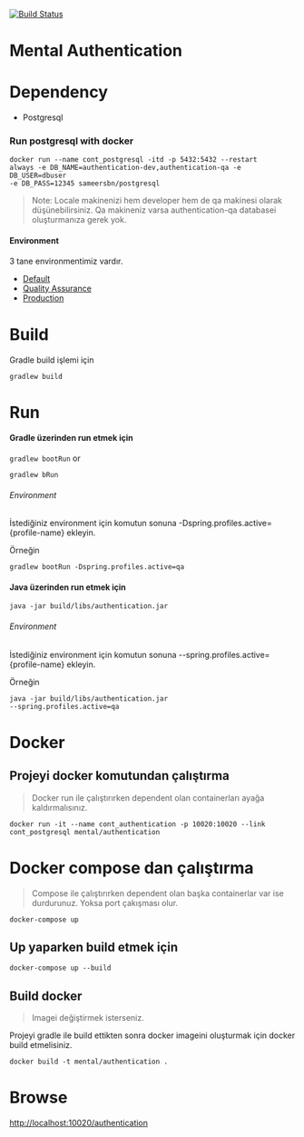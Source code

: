 [![Build Status](https://travis-ci.org/mental-soft/authentication.svg?branch=master)](https://travis-ci.org/mental-soft/authentication)

# Mental Authentication

# Dependency
- Postgresql

### Run postgresql with docker 
<code>docker run --name cont_postgresql 
-itd -p 5432:5432 --restart always 
-e DB_NAME=authentication-dev,authentication-qa 
-e DB_USER=dbuser -e DB_PASS=12345 sameersbn/postgresql</code>


>Note: Locale makinenizi hem developer hem de qa makinesi olarak düşünebilirsiniz.
Qa makineniz varsa authentication-qa databasei oluşturmanıza gerek yok.

#### Environment
3 tane environmentimiz vardır. 
- [Default](src/main/resources/config/application-default.yml)
- [Quality Assurance](src/main/resources/config/application-qa.yml)
- [Production](src/main/resources/config/application-prod.yml)

# Build
Gradle build işlemi için

<code>gradlew build</code>

# Run

#### Gradle üzerinden run etmek için

<code>gradlew bootRun</code> or


<code>gradlew bRun</code>

###### Environment
İstediğiniz environment için komutun sonuna -Dspring.profiles.active={profile-name} ekleyin.

Örneğin

<code>gradlew bootRun -Dspring.profiles.active=qa</code>


#### Java üzerinden run etmek için

<code>java -jar build/libs/authentication.jar</code>

###### Environment
İstediğiniz environment için komutun sonuna --spring.profiles.active={profile-name} ekleyin.

Örneğin

<code>java -jar build/libs/authentication.jar --spring.profiles.active=qa</code>


# Docker

## Projeyi docker komutundan çalıştırma
>Docker run ile çalıştırırken dependent olan containerları ayağa kaldırmalısınız.

<code>docker run -it --name cont_authentication -p 10020:10020 --link cont_postgresql mental/authentication</code>

# Docker compose dan çalıştırma
> Compose ile çalıştırırken dependent olan başka containerlar var ise durdurunuz. Yoksa port çakışması olur.

<code>docker-compose up</code>


## Up yaparken build etmek için
<code>docker-compose up --build</code>


## Build docker
> Imagei değiştirmek isterseniz.

Projeyi gradle ile build ettikten sonra docker 
imageini oluşturmak için docker build etmelisiniz.

<code>docker build -t mental/authentication .</code>


# Browse

[http://localhost:10020/authentication](http://localhost:10020/authentication)








